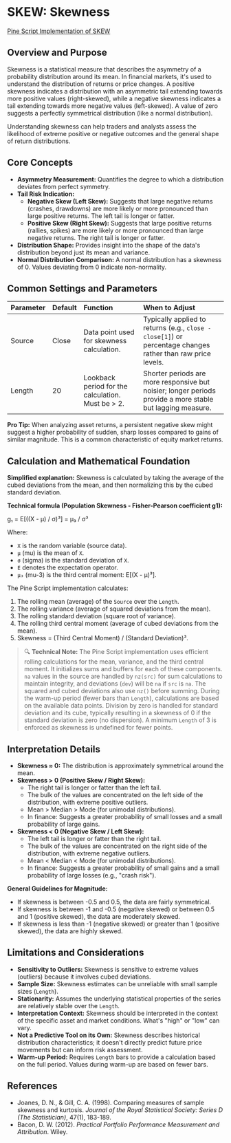 # SKEW: Skewness

[Pine Script Implementation of SKEW](https://github.com/mihakralj/pinescript/blob/main/indicators/statistics/skew.pine)

## Overview and Purpose

Skewness is a statistical measure that describes the asymmetry of a probability distribution around its mean. In financial markets, it's used to understand the distribution of returns or price changes. A positive skewness indicates a distribution with an asymmetric tail extending towards more positive values (right-skewed), while a negative skewness indicates a tail extending towards more negative values (left-skewed). A value of zero suggests a perfectly symmetrical distribution (like a normal distribution).

Understanding skewness can help traders and analysts assess the likelihood of extreme positive or negative outcomes and the general shape of return distributions.

## Core Concepts

*   **Asymmetry Measurement:** Quantifies the degree to which a distribution deviates from perfect symmetry.
*   **Tail Risk Indication:**
    *   **Negative Skew (Left Skew):** Suggests that large negative returns (crashes, drawdowns) are more likely or more pronounced than large positive returns. The left tail is longer or fatter.
    *   **Positive Skew (Right Skew):** Suggests that large positive returns (rallies, spikes) are more likely or more pronounced than large negative returns. The right tail is longer or fatter.
*   **Distribution Shape:** Provides insight into the shape of the data's distribution beyond just its mean and variance.
*   **Normal Distribution Comparison:** A normal distribution has a skewness of 0. Values deviating from 0 indicate non-normality.

## Common Settings and Parameters

| Parameter | Default | Function                                      | When to Adjust                                                                                                |
| :-------- | :------ | :-------------------------------------------- | :------------------------------------------------------------------------------------------------------------ |
| Source    | Close   | Data point used for skewness calculation.     | Typically applied to returns (e.g., `close - close[1]`) or percentage changes rather than raw price levels. |
| Length    | 20      | Lookback period for the calculation. Must be > 2. | Shorter periods are more responsive but noisier; longer periods provide a more stable but lagging measure.    |

**Pro Tip:** When analyzing asset returns, a persistent negative skew might suggest a higher probability of sudden, sharp losses compared to gains of similar magnitude. This is a common characteristic of equity market returns.

## Calculation and Mathematical Foundation

**Simplified explanation:**
Skewness is calculated by taking the average of the cubed deviations from the mean, and then normalizing this by the cubed standard deviation.

**Technical formula (Population Skewness - Fisher-Pearson coefficient g1):**

g₁ = E[((X - μ) / σ)³] = μ₃ / σ³

Where:
*   `X` is the random variable (source data).
*   `μ` (mu) is the mean of `X`.
*   `σ` (sigma) is the standard deviation of `X`.
*   `E` denotes the expectation operator.
*   `μ₃` (mu-3) is the third central moment: E[(X - μ)³].

The Pine Script implementation calculates:
1.  The rolling mean (average) of the `Source` over the `Length`.
2.  The rolling variance (average of squared deviations from the mean).
3.  The rolling standard deviation (square root of variance).
4.  The rolling third central moment (average of cubed deviations from the mean).
5.  Skewness = (Third Central Moment) / (Standard Deviation)³.

> 🔍 **Technical Note:** The Pine Script implementation uses efficient rolling calculations for the mean, variance, and the third central moment. It initializes sums and buffers for each of these components. `na` values in the source are handled by `nz(src)` for sum calculations to maintain integrity, and deviations (`dev`) will be `na` if `src` is `na`. The squared and cubed deviations also use `nz()` before summing. During the warm-up period (fewer bars than `Length`), calculations are based on the available data points. Division by zero is handled for standard deviation and its cube, typically resulting in a skewness of 0 if the standard deviation is zero (no dispersion). A minimum `Length` of 3 is enforced as skewness is undefined for fewer points.

## Interpretation Details

*   **Skewness ≈ 0:** The distribution is approximately symmetrical around the mean.
*   **Skewness > 0 (Positive Skew / Right Skew):**
    *   The right tail is longer or fatter than the left tail.
    *   The bulk of the values are concentrated on the left side of the distribution, with extreme positive outliers.
    *   Mean > Median > Mode (for unimodal distributions).
    *   In finance: Suggests a greater probability of small losses and a small probability of large gains.
*   **Skewness < 0 (Negative Skew / Left Skew):**
    *   The left tail is longer or fatter than the right tail.
    *   The bulk of the values are concentrated on the right side of the distribution, with extreme negative outliers.
    *   Mean < Median < Mode (for unimodal distributions).
    *   In finance: Suggests a greater probability of small gains and a small probability of large losses (e.g., "crash risk").

**General Guidelines for Magnitude:**
*   If skewness is between -0.5 and 0.5, the data are fairly symmetrical.
*   If skewness is between -1 and -0.5 (negative skewed) or between 0.5 and 1 (positive skewed), the data are moderately skewed.
*   If skewness is less than -1 (negative skewed) or greater than 1 (positive skewed), the data are highly skewed.

## Limitations and Considerations

*   **Sensitivity to Outliers:** Skewness is sensitive to extreme values (outliers) because it involves cubed deviations.
*   **Sample Size:** Skewness estimates can be unreliable with small sample sizes (`Length`).
*   **Stationarity:** Assumes the underlying statistical properties of the series are relatively stable over the `Length`.
*   **Interpretation Context:** Skewness should be interpreted in the context of the specific asset and market conditions. What's "high" or "low" can vary.
*   **Not a Predictive Tool on its Own:** Skewness describes historical distribution characteristics; it doesn't directly predict future price movements but can inform risk assessment.
*   **Warm-up Period:** Requires `Length` bars to provide a calculation based on the full period. Values during warm-up are based on fewer bars.

## References

*   Joanes, D. N., & Gill, C. A. (1998). Comparing measures of sample skewness and kurtosis. *Journal of the Royal Statistical Society: Series D (The Statistician)*, 47(1), 183-189.
*   Bacon, D. W. (2012). *Practical Portfolio Performance Measurement and Attribution*. Wiley.
